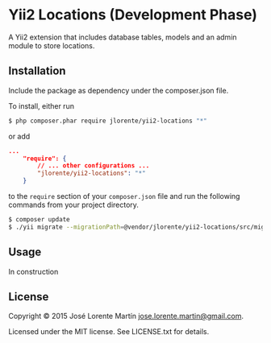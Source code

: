 Yii2 Locations (Development Phase)
==================================

A Yii2 extension that includes database tables, models and an admin module to 
store locations.

## Installation

Include the package as dependency under the composer.json file.

To install, either run

```bash
$ php composer.phar require jlorente/yii2-locations "*"
```

or add

```json
...
    "require": {
        // ... other configurations ...
        "jlorente/yii2-locations": "*"
    }
```

to the ```require``` section of your `composer.json` file and run the following 
commands from your project directory.
```bash
$ composer update
$ ./yii migrate --migrationPath=@vendor/jlorente/yii2-locations/src/migrations
```

## Usage

In construction

## License 
Copyright &copy; 2015 José Lorente Martín <jose.lorente.martin@gmail.com>.

Licensed under the MIT license. See LICENSE.txt for details.